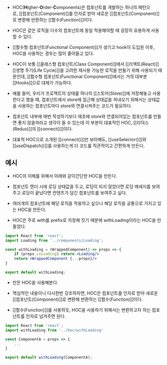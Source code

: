 - HOC(**H**igher-**O**rder-**C**omponents)은 컴포넌트를 개발하는 하나의 패턴으로, [[컴포넌트(Component)]]를 인자로 받아 새로운 [[컴포넌트(Component)]]로 변환해 반환하는 [[함수(Function)]]이다.

- HOC은 같은 로직을 다수의 컴포넌트에 동일 적용해야할 때 굉장히 유용하게 사용할 수 있다.

- [[함수형 컴포넌트(Functional Component)]]가 생기고 hook이 도입된 이후, HOC을 사용하는 경우는 많이 줄어들고 있다.

- HOC이 보통 [[클래스형 컴포넌트(Class Component)]]에서 [[리액트(React)]] [[생명 주기(Life Cycle)]]을 고려한 재사용 가능한 로직을 만들기 위해 사용되기 때문인데, [[함수형 컴포넌트(Functional Component)]]에서는 거의 대부분 [[Hooks]]으로 대체가 가능하다.

- 예를 들어, 우리가 프로젝트의 상태를 하나의 [[스토어(Store)]]에 저장해놓고 사용한다고 했을 때, 컴포넌트에서 store에 접근해 상태값을 꺼내오기 위해서는 상태값을 사용하는 컴포넌트마다 store와 연결시켜주는 코드가 필요하다.
- 컴포넌트 내부에 매번 작성하기보다 애초에 store와 연결되어있는 컴포넌트를 만들면 좋지 않을까라고 생각이 들 수 있는데 이 부분이 대표적인 HOC, [[리덕스(Redux)]]의 [[connect()]]이다.
- 대표적 HOC으로 소개된 [[connect()]]만 보아해도, [[useSelector()]]와 [[useDispatch()]]를 사용하는게 더 코드를 직관적이고 간편하게 만든다.


## 예시

- HOC의 이해를 위해서 아래와 같이간단한 HOC을 만든다.

- 컴포넌트 렌더 시에 로딩 상태값을 두고, 로딩이 되지 않았다면 로딩 메세지를 보여주고 로딩이 끝났다면 컨텐츠가 담긴 컴포넌트를 보여주고 싶다.

- 여러개의 컴포넌트에 해당 로직을 적용하고 싶으니 해당 로직을 공통으로 가지고 있는 HOC을 만든다.
- HOC은 주로 with를 prefix로 지정해 짓기 때문에 withLoading이라는 HOC을 만들었다.

```jsx
import React from 'react';
import Loading from '../components/Loading';

const withLoading = (WrappedComponent) => props => {
	if (props.isLoading) return <Loading/>
	return <WrappedComponent {...props}/>
}

export default withLoading;
```

- 만든 HOC을 사용해본다.

- 핵심적인 내용이니 다시한번 강조하자면, HOC은 컴포넌트를 인자로 받아 새로운 [[컴포넌트(Component)]]로 변환해 반환하는 [[함수(Function)]]이다.
- [[함수(Function)]]를 사용하듯, HOC을 사용하기 위해서는 변환하고자 하는 컴포넌트를 인자로 넘겨주면 된다.

```jsx
import React from 'react';
import withLoading from '../hoc/withLoading'

const ComponentA = props => {
	...
}

export default withLoading(ComponentA);
```